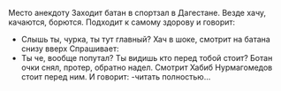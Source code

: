 Место анекдоту 
Заходит батан в спортзал  в Дагестане. 
Везде хачу, качаются, борются.
Подходит к самому здорову и говорит:
- Слышь ты, чурка, ты тут главный?
Хач в шоке, смотрит на батана снизу вверх 
Спрашивает:
- Ты че, вообще попутал? Ты видишь кто перед тобой стоит?
Ботан очки снял, протер, обратно надел.
Смотрит Хабиб Нурмагомедов стоит перед ним. И говорит:
-читать полностью...

